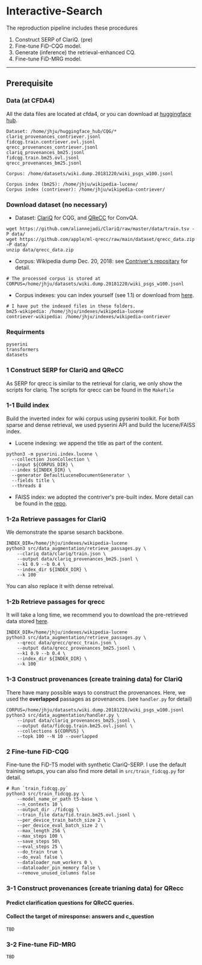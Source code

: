 # Interactive-Search

The reproduction pipeline includes these procedures

1. Construct SERP of ClariQ. (pre)
2. Fine-tune FiD-CQG model.
3. Generate (inference) the retrieval-enhanced CQ.
4. Fine-tune FiD-MRG model.

---
## Prerequisite
### Data (at CFDA4)
All the data files are located at cfda4, or you can download at [huggingface hub](https://huggingface.co/datasets/DylanJHJ/CQG/tree/main).
```
Dataset: /home/jhju/huggingface_hub/CQG/*
clariq_provenances_contriever.jsonl  
fidcqg.train.contriever.ovl.jsonl  
qrecc_provenances_contriever.jsonl
clariq_provenances_bm25.jsonl  
fidcqg.train.bm25.ovl.jsonl          
qrecc_provenances_bm25.jsonl

Corpus: /home/datasets/wiki.dump.20181220/wiki_psgs_w100.jsonl

Corpus index (bm25): /home/jhju/wikipedia-lucene/
Corpus index (contriever): /home/jhju/wikipedia-contriever/
```

### Download dataset (no necessary)
- Dataset: [ClariQ](https://github.com/aliannejadi/ClariQ) for CQG, and [QReCC](https://github.com/apple/ml-qrecc) for ConvQA.
```
wget https://github.com/aliannejadi/ClariQ/raw/master/data/train.tsv -P data/
wget https://github.com/apple/ml-qrecc/raw/main/dataset/qrecc_data.zip -P data/
unzip data/qrecc_data.zip
```
- Corpus: Wikipedia dump Dec. 20, 2018: see [Contriver's repositary](https://github.com/facebookresearch/contriever) for detail.
```
# The processed corpus is stored at
CORPUS=/home/jhju/datasets/wiki.dump.20181220/wiki_psgs_w100.jsonl
```
- Corpus indexes: you can index yourself (see 1.1) or download from [here](#).
```
# I have put the indexed files in these folders.
bm25-wikipedia: /home/jhju/indexes/wikipedia-lucene
contriever-wikipedia: /home/jhju/indexes/wikipedia-contriever
```

### Requirments
```
pyserini
transformers
datasets
```

### 1 Construct SERP for ClariQ and QReCC

As SERP for qrecc is similar to the retrieval for clariq, we only show the scripts for clariq. 
The scripts for qrecc can be found in the `Makefile` 

### 1-1 Build index
Build the inverted index for wiki corpus using pyserini toolkit.
For both sparse and dense retrieval, we used pyserini API and build the lucene/FAISS index.

- Lucene indexing: we append the title as part of the content.
```
python3 -m pyserini.index.lucene \
  --collection JsonCollection \
  --input ${CORPUS_DIR} \
  --index ${INDEX_DIR} \
  --generator DefaultLuceneDocumentGenerator \
  --fields title \
  --threads 8
```
- FAISS index: we adopted the contriver's pre-built index. More detail can be found in the [repo](https://github.com/facebookresearch/contriever).

### 1-2a Retrieve passages for ClariQ
We demonstrate the sparse sesarch backbone. 
```
INDEX_DIR=/home/jhju/indexes/wikipedia-lucene
python3 src/data_augmentation/retrieve_passages.py \
    --clariq data/clariq/train.json \
    --output data/clariq_provenances_bm25.jsonl \
    --k1 0.9 --b 0.4 \
    --index_dir ${INDEX_DIR} \
    --k 100
```
You can also replace it with dense retreival.

### 1-2b Retrieve passages for qrecc
It will take a long time, we recommend you to download the pre-retrieved data stored [here](#).
```
INDEX_DIR=/home/jhju/indexes/wikipedia-lucene
python3 src/data_augmentation/retrieve_passages.py \
    --qrecc data/qrecc/qrecc_train.json \
    --output data/qrecc_provenances_bm25.jsonl \
    --k1 0.9 --b 0.4 \
    --index_dir ${INDEX_DIR} \
    --k 100
```

### 1-3 Construct provenances (create training data) for ClariQ
There have many possible ways to construct the provenances.
Here, we used the **overlapped** passages as provenances. (see `handler.py` for detail)
```
CORPUS=/home/jhju/datasets/wiki.dump.20181220/wiki_psgs_w100.jsonl
python3 src/data_augmentation/handler.py \
    --input data/clariq_provenances_bm25.jsonl \
    --output data/fidcqg.train.bm25.ovl.jsonl \
    --collections ${CORPUS} \
    --topk 100 --N 10 --overlapped
```

### 2 Fine-tune FiD-CQG
Fine-tune the FiD-T5 model with synthetic ClariQ-SERP.
I use the default training setups, you can also find more detail in `src/train_fidcqg.py` for detail.
```
# Run `train_fidcqg.py` 
python3 src/train_fidcqg.py \
    --model_name_or_path t5-base \
    --n_contexts 10 \
    --output_dir ./fidcqg \
    --train_file data/fid.train.bm25.ovl.jsonl \ 
    --per_device_train_batch_size 2 \
    --per_device_eval_batch_size 2 \
    --max_length 256 \
    --max_steps 100 \
    --save_steps 50\
    --eval_steps 25 \
    --do_train true \
    --do_eval false \
    --dataloader_num_workers 0 \
    --dataloader_pin_memory false \
    --remove_unused_columns false
```

### 3-1 Construct provenances (create trianing data) for QRecc
#### Predict clarification questions for QReCC queries.
#### Collect the target of miresponse: answers and c_question
```
TBD
```

### 3-2 Fine-tune FiD-MRG
```
TBD
```

